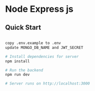 # Node Express js

## Quick Start

```bash

copy .env.example to .env
update MONGO_DB_NAME and JWT_SECRET

# Install dependencies for server
npm install

# Run the backend
npm run dev

# Server runs on http://localhost:3000
```
